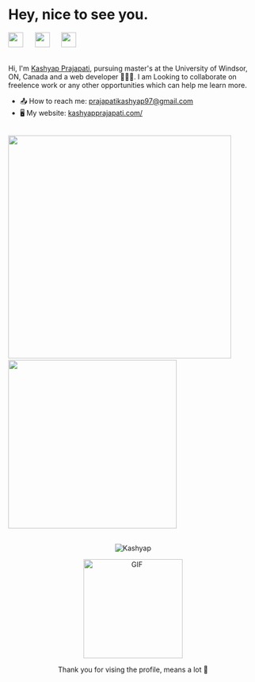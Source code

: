 
<h1 align="left">Hey, nice to see you.</h1>



<div align="left">
<a href="https://www.linkedin.com/in/prajapatikashyap/" target="_blank"><img height="30" src="https://image.flaticon.com/icons/png/512/356/356045.png"></a>&nbsp;&nbsp;&nbsp;&nbsp;&nbsp;
<a href="https://www.instagram.com/krish_4u_/" target="_blank"><img height="30" src="https://image.flaticon.com/icons/png/512/1383/1383263.png"></a>&nbsp;&nbsp;&nbsp;&nbsp;&nbsp;
<a href="https://open.spotify.com/playlist/34aeAs5mC7btTSvkTm3mkY?si=d1d5614b8bc444fc" target="_blank"><img height="30" src="https://image.flaticon.com/icons/png/512/725/725281.png"></a> &nbsp;&nbsp;&nbsp;&nbsp;&nbsp;
</div>


<br>

Hi, I'm [Kashyap Prajapati](http://www.kashyapprajapati.com/), pursuing master's at the University of Windsor, ON, Canada and a web developer 👨🏻‍💻. I am Looking to collaborate on freelence work or any other opportunities which can help me learn more.
<br>
 - 📤 How to reach me: [prajapatikashyap97@gmail.com](mailto:prajapatikashyap97@gmail.com)
 - 🖥️ My website: [kashyapprajapati.com/](https://www.kashyapprajapati.com/)
 
 <br>
<div >
<a align="left">
  <img src="https://github-readme-stats.vercel.app/api/?username=krish4uu&hide=stars,issues,contribs&count_private=true&theme=tokyonight&showicons=true" width="450" />
</a> &nbsp;&nbsp;&nbsp;&nbsp; 
 <a alighn="right">
  <img src="https://github-readme-stats.vercel.app/api/top-langs/?username=krish4uu&layout=compact&langs_count=5&theme=tokyonight" width="340"/>
</a>
</div>
 <br> 
 <p align="center"> <img src="https://komarev.com/ghpvc/?username=krish4uu" alt="Kashyap" /> </p>
 <p align="center"><img align="center" height="200" alt="GIF" src="https://media.giphy.com/media/S6qkS0ETvel6EZat45/giphy.gif" /></p>
 <p align="center"> Thank you for vising the profile, means a lot 🖤 </p>
 



<!---
krish4uu/krish4uu is a ✨ special ✨ repository because its `README.md` (this file) appears on your GitHub profile.
You can click the Preview link to take a look at your changes.
--->

